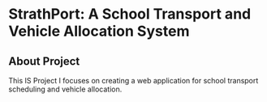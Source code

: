 # StrathPort: A School Transport and Vehicle Allocation System

## About Project

This IS Project I focuses on creating a web application for school transport scheduling and vehicle allocation.